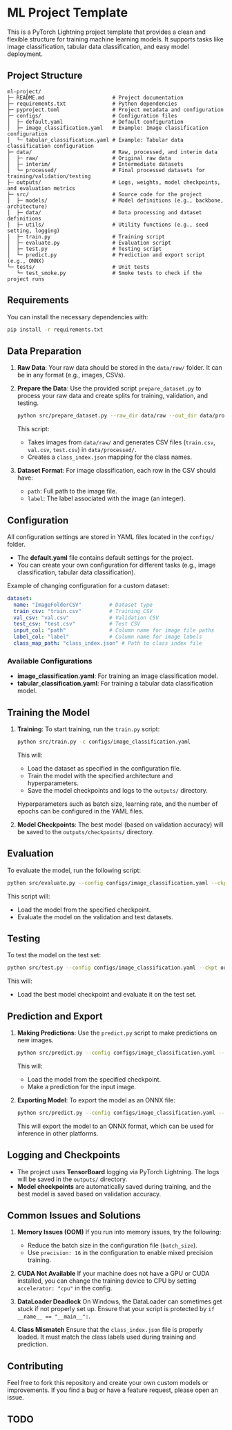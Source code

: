 
# ML Project Template

This is a PyTorch Lightning project template that provides a clean and flexible structure for training machine learning models. It supports tasks like image classification, tabular data classification, and easy model deployment.

## Project Structure

```
ml-project/
├─ README.md                      # Project documentation
├─ requirements.txt               # Python dependencies
├─ pyproject.toml                 # Project metadata and configuration
├─ configs/                       # Configuration files
│  ├─ default.yaml                # Default configuration
│  ├─ image_classification.yaml   # Example: Image classification configuration
│  └─ tabular_classification.yaml # Example: Tabular data classification configuration
├─ data/                          # Raw, processed, and interim data
│  ├─ raw/                        # Original raw data
│  ├─ interim/                    # Intermediate datasets
│  └─ processed/                  # Final processed datasets for training/validation/testing
├─ outputs/                       # Logs, weights, model checkpoints, and evaluation metrics
├─ src/                           # Source code for the project
│  ├─ models/                     # Model definitions (e.g., backbone, architecture)
│  ├─ data/                       # Data processing and dataset definitions
│  ├─ utils/                      # Utility functions (e.g., seed setting, logging)
│  ├─ train.py                    # Training script
│  ├─ evaluate.py                 # Evaluation script
│  ├─ test.py                     # Testing script
│  └─ predict.py                  # Prediction and export script (e.g., ONNX)
└─ tests/                         # Unit tests
   └─ test_smoke.py               # Smoke tests to check if the project runs
```

## Requirements

You can install the necessary dependencies with:

```bash
pip install -r requirements.txt
```

## Data Preparation

1. **Raw Data**:
   Your raw data should be stored in the `data/raw/` folder. It can be in any format (e.g., images, CSVs).

2. **Prepare the Data**:
   Use the provided script `prepare_dataset.py` to process your raw data and create splits for training, validation, and testing.

   ```bash
   python src/prepare_dataset.py --raw_dir data/raw --out_dir data/processed --val_ratio 0.1 --test_ratio 0.1
   ```

   This script:
   - Takes images from `data/raw/` and generates CSV files (`train.csv`, `val.csv`, `test.csv`) in `data/processed/`.
   - Creates a `class_index.json` mapping for the class names.

3. **Dataset Format**:
   For image classification, each row in the CSV should have:
   - `path`: Full path to the image file.
   - `label`: The label associated with the image (an integer).

## Configuration

All configuration settings are stored in YAML files located in the `configs/` folder.

- The **default.yaml** file contains default settings for the project.
- You can create your own configuration for different tasks (e.g., image classification, tabular data classification).

Example of changing configuration for a custom dataset:

```yaml
dataset:
  name: "ImageFolderCSV"         # Dataset type
  train_csv: "train.csv"         # Training CSV
  val_csv: "val.csv"             # Validation CSV
  test_csv: "test.csv"           # Test CSV
  input_col: "path"              # Column name for image file paths
  label_col: "label"             # Column name for image labels
  class_map_path: "class_index.json" # Path to class index file
```

### Available Configurations

- **image_classification.yaml**: For training an image classification model.
- **tabular_classification.yaml**: For training a tabular data classification model.

## Training the Model

1. **Training**:
   To start training, run the `train.py` script:

   ```bash
   python src/train.py -c configs/image_classification.yaml
   ```

   This will:
   - Load the dataset as specified in the configuration file.
   - Train the model with the specified architecture and hyperparameters.
   - Save the model checkpoints and logs to the `outputs/` directory.

   Hyperparameters such as batch size, learning rate, and the number of epochs can be configured in the YAML files.

2. **Model Checkpoints**:
   The best model (based on validation accuracy) will be saved to the `outputs/checkpoints/` directory.

## Evaluation

To evaluate the model, run the following script:

```bash
python src/evaluate.py --config configs/image_classification.yaml --ckpt outputs/checkpoints/last.ckpt
```

This script will:
- Load the model from the specified checkpoint.
- Evaluate the model on the validation and test datasets.

## Testing

To test the model on the test set:

```bash
python src/test.py --config configs/image_classification.yaml --ckpt outputs/checkpoints/last.ckpt
```

This will:
- Load the best model checkpoint and evaluate it on the test set.

## Prediction and Export

1. **Making Predictions**:
   Use the `predict.py` script to make predictions on new images.

   ```bash
   python src/predict.py --config configs/image_classification.yaml --ckpt outputs/checkpoints/last.ckpt --image /path/to/image.jpg
   ```

   This will:
   - Load the model from the specified checkpoint.
   - Make a prediction for the input image.

2. **Exporting Model**:
   To export the model as an ONNX file:

   ```bash
   python src/predict.py --config configs/image_classification.yaml --ckpt outputs/checkpoints/last.ckpt --image /path/to/image.jpg --export_onnx model.onnx
   ```

   This will export the model to an ONNX format, which can be used for inference in other platforms.

## Logging and Checkpoints

- The project uses **TensorBoard** logging via PyTorch Lightning. The logs will be saved in the `outputs/` directory.
- **Model checkpoints** are automatically saved during training, and the best model is saved based on validation accuracy.

## Common Issues and Solutions

1. **Memory Issues (OOM)**
   If you run into memory issues, try the following:
   - Reduce the batch size in the configuration file (`batch_size`).
   - Use `precision: 16` in the configuration to enable mixed precision training.

2. **CUDA Not Available**
   If your machine does not have a GPU or CUDA installed, you can change the training device to CPU by setting `accelerator: "cpu"` in the config.

3. **DataLoader Deadlock**
   On Windows, the DataLoader can sometimes get stuck if not properly set up. Ensure that your script is protected by `if __name__ == "__main__":`.

4. **Class Mismatch**
   Ensure that the `class_index.json` file is properly loaded. It must match the class labels used during training and prediction.

## Contributing

Feel free to fork this repository and create your own custom models or improvements. If you find a bug or have a feature request, please open an issue.

## TODO

